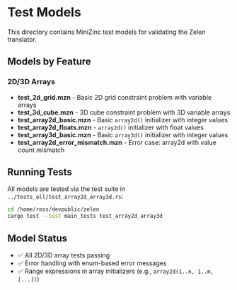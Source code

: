 # Test Models

This directory contains MiniZinc test models for validating the Zelen translator.

## Models by Feature

### 2D/3D Arrays

- **test_2d_grid.mzn** - Basic 2D grid constraint problem with variable arrays
- **test_3d_cube.mzn** - 3D cube constraint problem with 3D variable arrays
- **test_array2d_basic.mzn** - Basic `array2d()` initializer with integer values
- **test_array2d_floats.mzn** - `array2d()` initializer with float values
- **test_array3d_basic.mzn** - Basic `array3d()` initializer with integer values
- **test_array2d_error_mismatch.mzn** - Error case: array2d with value count mismatch

## Running Tests

All models are tested via the test suite in `../tests_all/test_array2d_array3d.rs`:

```bash
cd /home/ross/devpublic/zelen
cargo test --test main_tests test_array2d_array3d
```

## Model Status

- ✅ All 2D/3D array tests passing
- ✅ Error handling with enum-based error messages
- ✅ Range expressions in array initializers (e.g., `array2d(1..n, 1..m, [...])`)
